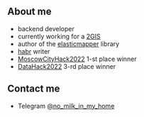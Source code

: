 ## About me

- backend developer
- currently working for a [2GIS](https://2gis.ru/)
- author of the [elasticmapper](https://github.com/nomilkinmyhome/elasticmapper) library
- [habr](https://habr.com/ru/users/nomilkinmyhome/posts/) writer
- [MoscowCityHack2022](https://moscityhack2022.innoagency.ru/) 1-st place winner
- [DataHack2022](https://data-hack.ru/) 3-rd place winner

## Contact me
- Telegram [@no_milk_in_my_home](https://t.me/no_milk_in_my_home)
